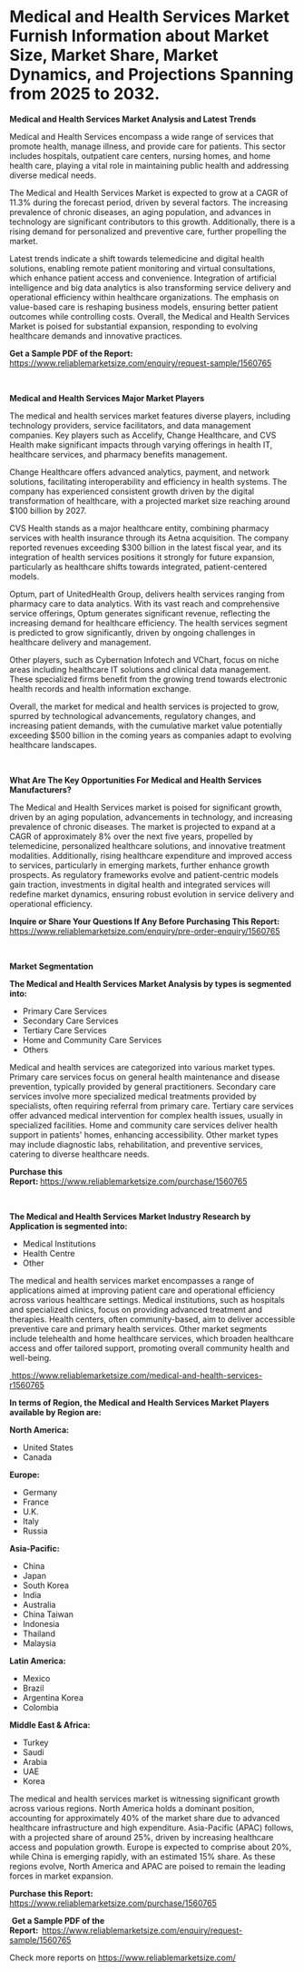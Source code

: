 <p><h1>Medical and Health Services Market Furnish Information about Market Size, Market Share, Market Dynamics, and Projections Spanning from 2025 to 2032.</h1></p><p><strong>Medical and Health Services Market Analysis and Latest Trends</strong></p>
<p><p>Medical and Health Services encompass a wide range of services that promote health, manage illness, and provide care for patients. This sector includes hospitals, outpatient care centers, nursing homes, and home health care, playing a vital role in maintaining public health and addressing diverse medical needs. </p><p>The Medical and Health Services Market is expected to grow at a CAGR of 11.3% during the forecast period, driven by several factors. The increasing prevalence of chronic diseases, an aging population, and advances in technology are significant contributors to this growth. Additionally, there is a rising demand for personalized and preventive care, further propelling the market. </p><p>Latest trends indicate a shift towards telemedicine and digital health solutions, enabling remote patient monitoring and virtual consultations, which enhance patient access and convenience. Integration of artificial intelligence and big data analytics is also transforming service delivery and operational efficiency within healthcare organizations. The emphasis on value-based care is reshaping business models, ensuring better patient outcomes while controlling costs. Overall, the Medical and Health Services Market is poised for substantial expansion, responding to evolving healthcare demands and innovative practices.</p></p>
<p><strong>Get a Sample PDF of the Report:&nbsp;</strong> <a href="https://www.reliablemarketsize.com/enquiry/request-sample/1560765?utm_campaign=3351&utm_medium=2&utm_source=Github&utm_content=ia&utm_term=09032025&utm_id=medical-and-health-services">https://www.reliablemarketsize.com/enquiry/request-sample/1560765</a></p>
<p>&nbsp;</p>
<p><strong>Medical and Health Services Major Market Players</strong></p>
<p><p>The medical and health services market features diverse players, including technology providers, service facilitators, and data management companies. Key players such as Accelify, Change Healthcare, and CVS Health make significant impacts through varying offerings in health IT, healthcare services, and pharmacy benefits management.</p><p>Change Healthcare offers advanced analytics, payment, and network solutions, facilitating interoperability and efficiency in health systems. The company has experienced consistent growth driven by the digital transformation of healthcare, with a projected market size reaching around $100 billion by 2027.</p><p>CVS Health stands as a major healthcare entity, combining pharmacy services with health insurance through its Aetna acquisition. The company reported revenues exceeding $300 billion in the latest fiscal year, and its integration of health services positions it strongly for future expansion, particularly as healthcare shifts towards integrated, patient-centered models.</p><p>Optum, part of UnitedHealth Group, delivers health services ranging from pharmacy care to data analytics. With its vast reach and comprehensive service offerings, Optum generates significant revenue, reflecting the increasing demand for healthcare efficiency. The health services segment is predicted to grow significantly, driven by ongoing challenges in healthcare delivery and management.</p><p>Other players, such as Cybernation Infotech and VChart, focus on niche areas including healthcare IT solutions and clinical data management. These specialized firms benefit from the growing trend towards electronic health records and health information exchange.</p><p>Overall, the market for medical and health services is projected to grow, spurred by technological advancements, regulatory changes, and increasing patient demands, with the cumulative market value potentially exceeding $500 billion in the coming years as companies adapt to evolving healthcare landscapes.</p></p>
<p>&nbsp;</p>
<p><strong>What Are The Key Opportunities For Medical and Health Services Manufacturers?</strong></p>
<p><p>The Medical and Health Services market is poised for significant growth, driven by an aging population, advancements in technology, and increasing prevalence of chronic diseases. The market is projected to expand at a CAGR of approximately 8% over the next five years, propelled by telemedicine, personalized healthcare solutions, and innovative treatment modalities. Additionally, rising healthcare expenditure and improved access to services, particularly in emerging markets, further enhance growth prospects. As regulatory frameworks evolve and patient-centric models gain traction, investments in digital health and integrated services will redefine market dynamics, ensuring robust evolution in service delivery and operational efficiency.</p></p>
<p><strong>Inquire or Share Your Questions If Any Before Purchasing This Report:</strong> <a href="https://www.reliablemarketsize.com/enquiry/pre-order-enquiry/1560765?utm_campaign=3351&utm_medium=2&utm_source=Github&utm_content=ia&utm_term=09032025&utm_id=medical-and-health-services">https://www.reliablemarketsize.com/enquiry/pre-order-enquiry/1560765</a></p>
<p>&nbsp;</p>
<p><strong>Market Segmentation</strong></p>
<p><strong>The Medical and Health Services Market Analysis by types is segmented into:</strong></p>
<p><ul><li>Primary Care Services</li><li>Secondary Care Services</li><li>Tertiary Care Services</li><li>Home and Community Care Services</li><li>Others</li></ul></p>
<p><p>Medical and health services are categorized into various market types. Primary care services focus on general health maintenance and disease prevention, typically provided by general practitioners. Secondary care services involve more specialized medical treatments provided by specialists, often requiring referral from primary care. Tertiary care services offer advanced medical intervention for complex health issues, usually in specialized facilities. Home and community care services deliver health support in patients' homes, enhancing accessibility. Other market types may include diagnostic labs, rehabilitation, and preventive services, catering to diverse healthcare needs.</p></p>
<p><strong>Purchase this Report:&nbsp;</strong><a href="https://www.reliablemarketsize.com/purchase/1560765?utm_campaign=3351&utm_medium=2&utm_source=Github&utm_content=ia&utm_term=09032025&utm_id=medical-and-health-services">https://www.reliablemarketsize.com/purchase/1560765</a></p>
<p>&nbsp;</p>
<p><strong>The Medical and Health Services Market Industry Research by Application is segmented into:</strong></p>
<p><ul><li>Medical Institutions</li><li>Health Centre</li><li>Other</li></ul></p>
<p><p>The medical and health services market encompasses a range of applications aimed at improving patient care and operational efficiency across various healthcare settings. Medical institutions, such as hospitals and specialized clinics, focus on providing advanced treatment and therapies. Health centers, often community-based, aim to deliver accessible preventive care and primary health services. Other market segments include telehealth and home healthcare services, which broaden healthcare access and offer tailored support, promoting overall community health and well-being.</p></p>
<p><a href="https://www.reliablemarketsize.com/medical-and-health-services-r1560765?utm_campaign=3351&utm_medium=2&utm_source=Github&utm_content=ia&utm_term=09032025&utm_id=medical-and-health-services">&nbsp;https://www.reliablemarketsize.com/medical-and-health-services-r1560765</a></p>
<p><strong>In terms of Region, the Medical and Health Services Market Players available by Region are:</strong></p>
<p>
    <p> <strong> North America: </strong>
        <ul>
            <li>United States</li>
            <li>Canada</li>
        </ul>
        </p> 
    <p> <strong> Europe: </strong>
        <ul>
            <li>Germany</li>
            <li>France</li>
            <li>U.K.</li>
            <li>Italy</li>
            <li>Russia</li>
        </ul>
        </p> 
    <p> <strong> Asia-Pacific: </strong>
        <ul>
            <li>China</li>
            <li>Japan</li>
            <li>South Korea</li>
            <li>India</li>
            <li>Australia</li>
            <li>China Taiwan</li>
            <li>Indonesia</li>
            <li>Thailand</li>
            <li>Malaysia</li>
        </ul>
        </p> 
    <p> <strong> Latin America: </strong>
        <ul>
            <li>Mexico</li>
            <li>Brazil</li>
            <li>Argentina Korea</li>
            <li>Colombia</li>
        </ul>
        </p> 
    <p> <strong> Middle East & Africa: </strong>
        <ul>
            <li>Turkey</li>
            <li>Saudi</li>
            <li>Arabia</li>
            <li>UAE</li>
            <li>Korea</li>
        </ul>
    </p>
    </p>
<p><p>The medical and health services market is witnessing significant growth across various regions. North America holds a dominant position, accounting for approximately 40% of the market share due to advanced healthcare infrastructure and high expenditure. Asia-Pacific (APAC) follows, with a projected share of around 25%, driven by increasing healthcare access and population growth. Europe is expected to comprise about 20%, while China is emerging rapidly, with an estimated 15% share. As these regions evolve, North America and APAC are poised to remain the leading forces in market expansion.</p></p>
<p><strong>Purchase this Report: </strong><a href="https://www.reliablemarketsize.com/purchase/1560765?utm_campaign=3351&utm_medium=2&utm_source=Github&utm_content=ia&utm_term=09032025&utm_id=medical-and-health-services">https://www.reliablemarketsize.com/purchase/1560765</a></p>
<p>&nbsp;<strong>Get a Sample PDF of the Report:&nbsp;&nbsp;</strong><a href="https://www.reliablemarketsize.com/enquiry/request-sample/1560765?utm_campaign=3351&utm_medium=2&utm_source=Github&utm_content=ia&utm_term=09032025&utm_id=medical-and-health-services">https://www.reliablemarketsize.com/enquiry/request-sample/1560765</a></p>
<p><strong></strong></p>
<p>Check more reports on <a href="https://www.reliablemarketsize.com/?utm_campaign=3351&utm_medium=2&utm_source=Github&utm_content=ia&utm_term=09032025&utm_id=medical-and-health-services">https://www.reliablemarketsize.com/</a></p>